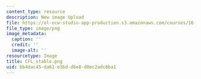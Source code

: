 ```yaml
---
content_type: resource
description: New image Upload
file: https://ol-ocw-studio-app-production.s3.amazonaws.com/courses/16-90-computational-methods-in-aerospace-engineering-spring-2014/bb4dac45da61e3bdd6e8d0ec2adc6ba1_CFL_stable.png
file_type: image/png
image_metadata:
  caption: ''
  credit: ''
  image-alt: ''
resourcetype: Image
title: CFL_stable.png
uid: bb4dac45-da61-e3bd-d6e8-d0ec2adc6ba1
---
```

